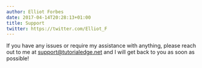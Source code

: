 ```yaml
---
author: Elliot Forbes
date: 2017-04-14T20:28:13+01:00
title: Support
twitter: https://twitter.com/Elliot_F
---
```


If you have any issues or require my assistance with anything, please reach out to me at support@tutorialedge.net and I will get back to you as soon as possible!